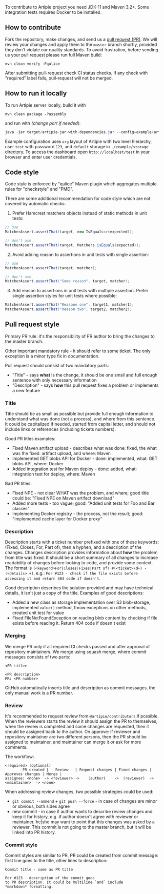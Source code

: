 To contribute to Artipie project you need JDK-11 and Maven 3.2+.
Some integration tests requires Docker to be installed.


## How to contribute

Fork the repository, make changes, and send us a
[pull request (PR)](#pull-request-style). We will review
your changes and apply them to the `master` branch shortly, provided
they don't violate our quality standards. To avoid frustration, before
sending us your pull request please run full Maven build:

```
mvn clean verify -Pqulice
```

After submitting pull-request check CI status checks. If any check with "required" label fails,
pull-request will not be merged.


## How to run it locally

To run Artipie server locally, build it with
```
mvn clean package -Passembly
```
and run with *(change port if needed)*:
```java
java -jar target/artipie-jar-with-dependencies.jar --config=example/artipie.yaml --port=8080
```
Example configuration uses `org` layout of Artipie with two level hierarchy,
user `test` with password `123`, and `default` storage in `./example/storage` directory.
To access the dashboard open `http://localhost/test` in your browser and enter user credentials.

## Code style

Code style is enforced by "qulice" Maven plugin which aggregates multiple rules for "checkstyle" and "PMD".

There are some additional recommendation for code style which are not covered by automatic checks:

1. Prefer Hamcrest matchers objects instead of static methods in unit tests:
```java
// use
MatcherAssert.assertThat(target, new IsEquals<>(expected));

// don't use
MatcherAssert.assertThat(target, Matchers.isEquals(expected));
```

2. Avoid adding reason to assertions in unit tests with single assertion:
```java
// use
MatcherAssert.assertThat(target, matcher);

// don't use
MatcherAssert.assertThat("Some reason", target, matcher);
```


3. Add reason to assertions in unit tests with multiple assertion. Prefer single assertion styles for unit tests where possible:
```java
MatcherAssert.assertThat("Reasone one", target1, matcher1);
MatcherAssert.assertThat("Reason two", target2, matcher2);
```

## Pull request style

Primary PR rule: it's the responsibility of PR author to bring the changes to the master branch.

Other important mandatory rule - it should refer to some ticket. The only exception is a minor type fix in documentation.

Pull request should consist of two mandatory parts:
 - "Title" - says **what** is the change, it should be one small and full enough sentence with only necessary information
 - "Description" - says **how** this pull request fixes a problem or implements a new feature

### Title

Title should be as small as possible but provide full enough information to understand what was done (not a process),
and where from this sentence.
It could be capitalized If needed, started from capital letter, and should not include links or references
(including tickets numbers).

Good PR titles examples:
 - Fixed Maven artifact upload - describes what was done: fixed, the what was the fixed: artifact upload, and where: Maven
 - Implemented GET blobs API for Docker - done: implemented, what: GET blobs API, where: Docker
 - Added integration test for Maven deploy - done: added, what: integration test for deploy, where: Maven

Bad PR titles:
 - Fixed NPE - not clear WHAT was the problem, and where; good title could be: "Fixed NPE on Maven artifact download"
 - Added more tests - too vague; good: "Added unit tests for Foo and Bar classes"
 - Implementing Docker registry - the process, not the result; good: "Implemented cache layer for Docker proxy"

### Description

Description starts with a ticket number prefixed with one of these keywords: (Fixed, Closes, For, Part of),
then a hyphen, and a description of the changes.
Changes description provides information about **how** the problem from title was fixed.
It should be a short summary of all changes to increase readability of changes before looking to code,
and provide some context. The format is
`(<keyword>For|Closes|Fixes|Part of) #(<ticket>\d+) - (<details>.+)`,
e.g.: `For #123 - check if the file exists before accessing it and return 404 code if doesn't`.

Good description describes the solution provided and may have technical details, it isn't just a copy of the title.
Examples of good descriptions:
 - Added a new class as storage implementation over S3 blob-storage, implemented `value()` method, throw exceptions on other methods, created unit test for value
 - Fixed FileNotFoundException on reading blob content by checking if file exists before reading it. Return 404 code if doesn't exist

### Merging

We merge PR only if all required CI checks passed and after approval of repository maintainers.
We merge using squash merge, where commit messages consists of two parts:
```
<PR title>

<PR description>
PR: <PR number>
```
GitHub automatically inserts title and description as commit messages, the only manual work is a PR number.

### Review

It's recommended to request review from `@artipie/contributors` if possible.
When the reviewers starts the review it should assign the PR to themselves,
when the review is completed and some changes are requested, then it should be assigned back to the author.
On approve: if reviewer and repository maintainer are two different persons,
then the PR should be assigned to maintainer, and maintainer can merge it or ask for more comments. 

The workflow:
```
<required> (optional)
        PR created |   Review   | Request changes | Fixed changes | Approves changes | Merge |
assignee: <none>  -> <reviewer> ->    (author)    ->  (reviewer)  ->   <maintainer>  -> <none>
```

When addressing review changes, two possible strategies could be used:
 - `git commit --ammend` + `git push --force` - in case of changes are minor or obvious, both sides agree
 - new commit - in case if author wants to describe review changes and keep it for history,
 e.g. if author doesn't agree with reviewer or maintainer, he|she may want to point that this changes was
 asked by a reviewer. This commit is not going to the master branch, but it will be linked into PR history.

### Commit style

Commit styles are similar to PR, PR could be created from commit message: first line goes to the title,
other lines to description:
```
Commit title - same as PR title

For #123 - description of the commit goes
to PR description. It could be multiline `and` include
*markdown* formatting.
```
